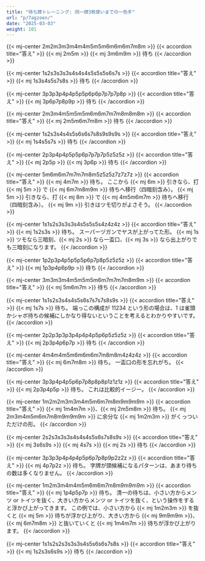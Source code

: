 ```yaml
---
title: "待ち牌トレーニング: 同一牌3枚使いまでの一色手"
url: "p/7agzoen/"
date: "2025-03-03"
weight: 101
---
```


{{< mj-center 2m2m3m3m4m4m5m5m6m6m6m7m8m >}}
{{< accordion title="答え" >}}
{{< mj 2m5m >}} {{< mj 3m6m9m >}} 待ち
{{< /accordion >}}

{{< mj-center 1s2s3s3s3s4s4s4s5s5s5s6s7s >}}
{{< accordion title="答え" >}}
{{< mj 1s3s4s5s7s8s >}} 待ち
{{< /accordion >}}

{{< mj-center 3p3p3p4p4p5p5p6p6p7p7p7p8p >}}
{{< accordion title="答え" >}}
{{< mj 3p6p7p8p9p >}} 待ち
{{< /accordion >}}

{{< mj-center 2m3m4m5m5m5m6m6m7m7m8m8m8m >}}
{{< accordion title="答え" >}}
{{< mj 2m5m6m7m8m >}} 待ち
{{< /accordion >}}

{{< mj-center 1s2s3s4s4s5s6s6s7s8s9s9s9s >}}
{{< accordion title="答え" >}}
{{< mj 1s4s5s7s >}} 待ち
{{< /accordion >}}

{{< mj-center 2p3p4p4p5p5p6p7p7p7p5z5z5z >}}
{{< accordion title="答え" >}}
{{< mj 2p5p >}} {{< mj 3p6p >}} 待ち
{{< /accordion >}}

{{< mj-center 5m6m6m7m7m7m8m5z5z5z7z7z7z >}}
{{< accordion title="答え" >}}
{{< mj 4m7m >}} 待ち。
ここから {{< mj 6m >}} 引きなら、打 {{< mj 5m >}} で {{< mj 6m7m8m9m >}} 待ちへ移行（四暗刻含み）。
{{< mj 5m >}} 引きなら、打 {{< mj 8m >}} で {{< mj 4m5m6m7m >}} 待ちへ移行（四暗刻含み）。
{{< mj 9m >}} 引きはツモ切りがよさそう。
{{< /accordion >}}

{{< mj-center 1s1s2s3s3s3s4s5s5s5s4z4z4z >}}
{{< accordion title="答え" >}}
{{< mj 1s2s3s >}} 待ち。
スーパーヅガンでヤスが上がってた形。
{{< mj 1s >}} ツモなら三暗刻、{{< mj 2s >}} なら一盃口、{{< mj 3s >}} なら出上がりでも三暗刻になります。
{{< /accordion >}}

{{< mj-center 1p2p3p4p5p5p5p6p7p8p5z5z5z >}}
{{< accordion title="答え" >}}
{{< mj 1p3p4p6p9p >}} 待ち
{{< /accordion >}}

{{< mj-center 3m3m3m4m5m5m5m6m7m7m7m8m9m >}}
{{< accordion title="答え" >}}
{{< mj 5m6m7m >}} 待ち
{{< /accordion >}}

{{< mj-center 1s1s2s3s4s4s5s6s7s7s7s8s9s >}}
{{< accordion title="答え" >}}
{{< mj 1s7s >}} 待ち。
端っこの構成が 11234 という形の場合は、1 は雀頭かシャボ待ちの候補にしかなり得ないということを考えるとわかりやすいです。
{{< /accordion >}}

{{< mj-center 2p2p3p3p3p4p4p4p5p6p5z5z5z >}}
{{< accordion title="答え" >}}
{{< mj 2p3p4p6p7p >}} 待ち
{{< /accordion >}}

{{< mj-center 4m4m4m5m6m6m6m7m8m8m4z4z4z >}}
{{< accordion title="答え" >}}
{{< mj 6m7m8m >}} 待ち。
一盃口の形を忘れがち。
{{< /accordion >}}

{{< mj-center 3p3p4p4p5p6p7p8p8p8p1z1z1z >}}
{{< accordion title="答え" >}}
{{< mj 2p3p4p5p >}} 待ち。
これは比較的イージー。
{{< /accordion >}}

{{< mj-center 1m2m2m3m3m4m5m6m7m8m9m9m9m >}}
{{< accordion title="答え" >}}
{{< mj 1m4m7m >}}、{{< mj 2m5m8m >}} 待ち。
{{< mj 2m3m4m5m6m7m8m9m9m9m >}} に余分な {{< mj 1m2m3m >}} がくっついただけの形。
{{< /accordion >}}

{{< mj-center 2s2s3s3s3s4s4s4s5s6s7s8s9s >}}
{{< accordion title="答え" >}}
{{< mj 3s6s9s >}} {{< mj 4s7s >}} {{< mj 2s >}} 待ち
{{< /accordion >}}

{{< mj-center 3p3p3p4p4p4p5p6p7p8p9p2z2z >}}
{{< accordion title="答え" >}}
{{< mj 4p7p2z >}} 待ち。
字牌が頭候補になるパターンは、あまり待ちの数は多くなりません。
{{< /accordion >}}

{{< mj-center 1m2m3m4m4m5m6m6m7m8m9m9m9m >}}
{{< accordion title="答え" >}}
{{< mj 1p4p5p7p >}} 待ち。
清一の待ちは、小さい方からメンツ or トイツを抜く、大きい方からメンツ or トイツを抜く、という操作をすると浮かび上がってきます。
この例では、小さい方から {{< mj 1m2m3m >}} を抜くと {{< mj 5m >}} 待ちが浮かび上がり、大きい方から {{< mj 9m9m9m >}}、{{< mj 6m7m8m >}} と抜いていくと {{< mj 1m4m7m >}} 待ちが浮かび上がります。
{{< /accordion >}}

{{< mj-center 1s1s2s2s3s3s3s4s5s6s6s7s8s >}}
{{< accordion title="答え" >}}
{{< mj 1s2s3s6s9s >}} 待ち
{{< /accordion >}}


